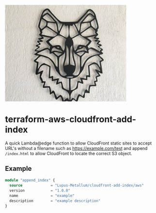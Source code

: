 <img src="https://raw.githubusercontent.com/Lupus-Metallum/brand/master/images/logo.jpg" width="400"/>

# terraform-aws-cloudfront-add-index

A quick Lambda@edge function to allow CloudFront static sites to accept URL's without a filename such as https://example.com/test and append `/index.html` to allow CloudFront to locate the correct S3 object.

## Example
``` terraform
module "append_index" {
  source             = "Lupus-Metallum/cloudfront-add-index/aws"
  version            = "1.0.0"
  name               = "example"
  description        = "example description"
}
```
